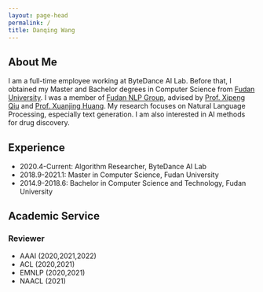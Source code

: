 ```yaml
---
layout: page-head
permalink: /
title: Danqing Wang
---
```


<!-- ## Welcome to My HomePage ! -->
## About Me

I am a full-time employee working at ByteDance AI Lab. Before that, I obtained my Master and Bachelor degrees in Computer Science from [Fudan University](https://www.fudan.edu.cn/). I was a member of [Fudan NLP Group](https://nlp.fudan.edu.cn/), advised by [Prof. Xipeng Qiu](https://xpqiu.github.io/en.html) and [Prof. Xuanjing Huang](https://nlp.fudan.edu.cn/28702/list.htm).
My research focuses on Natural Language Processing, especially text generation. I am also interested in AI methods for drug discovery.

## Experience

* 2020.4-Current: Algorithm Researcher, ByteDance AI Lab
* 2018.9-2021.1: Master in Computer Science, Fudan University
* 2014.9-2018.6: Bachelor in Computer Science and Technology, Fudan University

## Academic Service
<!-- ## PC Member   -->
<!-- Program Committee Member -->
### Reviewer
* AAAI (2020,2021,2022)
* ACL (2020,2021)
* EMNLP (2020,2021)
* NAACL (2021)
